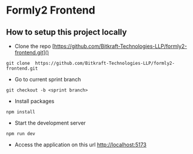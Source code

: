 # Formly2 Frontend

## How to setup this project locally

-   Clone the repo [https://github.com/Bitkraft-Technologies-LLP/formly2-frontend.git]()
```
git clone  https://github.com/Bitkraft-Technologies-LLP/formly2-frontend.git
```
-   Go to current sprint branch
```
git checkout -b <sprint branch>
```
-   Install packages
```
npm install
```
-   Start the development server
```
npm run dev
```
-   Access the application on this url [http://localhost:5173]()